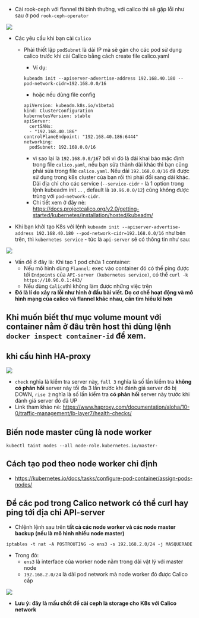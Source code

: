 - Cài rook-ceph với flannel thì bình thường, với calico thì sẽ gặp lỗi như sau ở pod `rook-ceph-operator`

<img src="https://i.imgur.com/EpO3kPG.png">

- Các yêu cầu khi bạn cài `Calico`
  - Phải thiết lập `podSubnet` là dải IP mà sẽ gán cho các pod sử dụng calico trước khi cài Calico bằng cách create file calico.yaml
    - Ví dụ: 
    
    `kubeadm init --apiserver-advertise-address 192.168.40.180 --pod-network-cidr=192.168.0.0/16`
    
    - hoặc nếu dùng file config
    ```
    apiVersion: kubeadm.k8s.io/v1beta1
    kind: ClusterConfiguration
    kubernetesVersion: stable
    apiServer:
      certSANs:
      - "192.168.40.186"
    controlPlaneEndpoint: "192.168.40.186:6444"
    networking:
      podSubnet: 192.168.0.0/16
    ```
    - vì sao lại là `192.168.0.0/16`? bởi vì đó là dải khai báo mặc định trong file `calico.yaml`, nếu bạn sửa thành dải khác thì bạn cũng phải sửa trong file `calico.yaml`. Nếu dải `192.168.0.0/16` đã được sử dụng trong k8s cluster của bạn rồi thì phải đổi sang dải khác. Dải địa chỉ cho các service (`--service-cidr` - là 1 option trong lệnh kubeadm init ... , default là `10.96.0.0/12`) cũng không được trùng với `pod-network-cidr`.
    - Chi tiết xem ở đây nè: https://docs.projectcalico.org/v2.0/getting-started/kubernetes/installation/hosted/kubeadm/

- Khi bạn khởi tạo K8s với lệnh `kubeadm init --apiserver-advertise-address 192.168.40.180 --pod-network-cidr=192.168.0.0/16` như bên trên, thì `kubernetes service` - tức là `api-server` sẽ có thông tin như sau:

<img src="https://i.imgur.com/D9ib6jR.png">

- Vấn đề ở đây là: Khi tạo 1 pod chứa 1 container:
  - Nếu mô hình dùng `Flannel`: exec vào container đó có thể ping được tới `Endpoints` của `API-server (kubernetes service)`, có thể `curl -k https://10.96.0.1:443/`
  - Nếu dùng `Calico`thì không làm được những việc trên
- **Đó là lí do xảy ra lỗi như hình ở đầu bài viết. Do cơ chế hoạt động và mô hình mạng của calico và flannel khác nhau, cần tìm hiểu kĩ hơn**

## Khi muốn biết thư mục volume mount với container nằm ở đâu trên host thì dùng lệnh `docker inspect container-id` để xem. 
## khi cấu hình HA-proxy

<img src="https://i.imgur.com/I63etle.png">

- `check` nghĩa là kiểm tra server này, `fall 3` nghĩa là số lần kiểm tra **không có phản hồi** server này tối đa 3 lần trước khi đánh giá server đó bị DOWN, `rise 2` nghĩa là số lần kiểm tra **có phản hồi** server này trước khi đánh giá server đó đã UP 
- Link tham khảo nè: https://www.haproxy.com/documentation/aloha/10-0/traffic-management/lb-layer7/health-checks/

## Biến node master cũng là node worker

`kubectl taint nodes --all node-role.kubernetes.io/master-`

## Cách tạo pod theo node worker chỉ định
- https://kubernetes.io/docs/tasks/configure-pod-container/assign-pods-nodes/

## Để các pod trong Calico network có thể curl hay ping tới địa chỉ API-server
- Chlệnh lệnh sau trên **tất cả các node worker và các node master backup (nếu là mô hình nhiều node master)**

`iptables -t nat -A POSTROUTING -o ens3 -s 192.168.2.0/24 -j MASQUERADE`

- Trong đó:
  - `ens3` là interface của worker node nằm trong dải vật lý với master node
  - `192.168.2.0/24` là dải pod network mà node worker đó được Calico cấp

<img src="https://i.imgur.com/B2ovwAH.png">

- **Lưu ý: đây là mấu chốt để cài ceph là storage cho K8s với Calico network**

